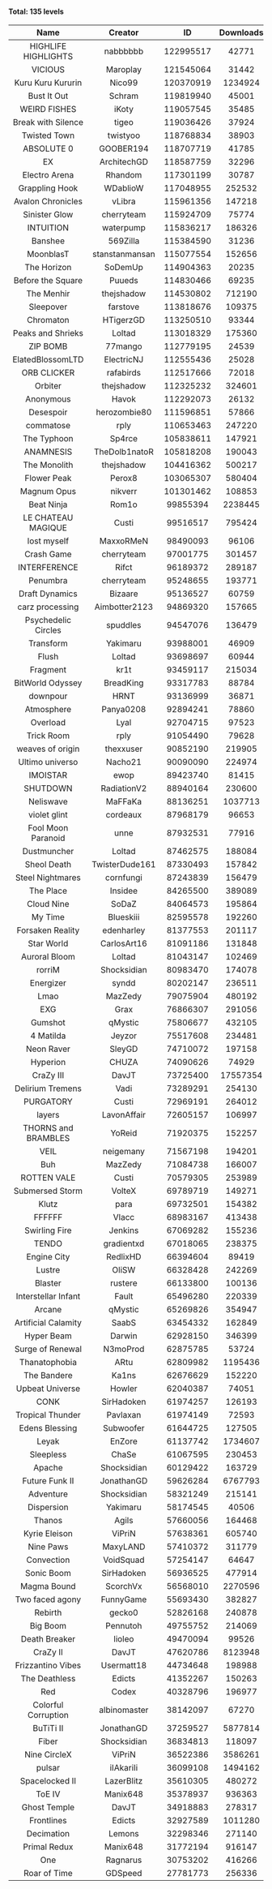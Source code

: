 #### Total: 135 levels

| Name | Creator | ID | Downloads | Likes |
|:---:|:---:|:---:|:---:|:---:|
| HIGHLIFE HIGHLIGHTS | nabbbbbb | 122995517 | 42771 | 1223
| VICIOUS | Maroplay | 121545064 | 31442 | 1060
| Kuru Kuru Kururin | Nico99 | 120370919 | 1234924 | 21882
| Bust It Out | Schram | 119819940 | 45001 | 1273
| WEIRD FISHES | iKoty | 119057545 | 35485 | 1456
| Break with Silence | tigeo | 119036426 | 37924 | 1428
| Twisted Town | twistyoo | 118768834 | 38903 | 719
| ABSOLUTE 0 | GOOBER194 | 118707719 | 41785 | 1411
| EX | ArchitechGD | 118587759 | 32296 | 843
| Electro Arena | Rhandom | 117301199 | 30787 | 844
| Grappling Hook | WDablioW | 117048955 | 252532 | 5119
| Avalon Chronicles | vLibra | 115961356 | 147218 | 4261
| Sinister Glow | cherryteam | 115924709 | 75774 | 2587
| INTUITION | waterpump | 115836217 | 186326 | 2801
| Banshee | 569Zilla | 115384590 | 31236 | 1153
| MoonblasT | stanstanmansan | 115077554 | 152656 | 5042
| The Horizon  | SoDemUp | 114904363 | 20235 | 743
| Before the Square | Puueds | 114830466 | 69235 | 2270
| The Menhir | thejshadow | 114530802 | 712190 | 20669
| Sleepover | farstove | 113818676 | 109375 | 4691
| Chromaton | HTigerzGD | 113250510 | 93344 | 3396
| Peaks and Shrieks | Loltad | 113018329 | 175360 | 6683
| ZIP BOMB | 77mango | 112779195 | 24539 | 875
| ElatedBlossomLTD | ElectricNJ | 112555436 | 25028 | 850
| ORB CLICKER | rafabirds | 112517666 | 72018 | 3148
| Orbiter | thejshadow | 112325232 | 324601 | 9434
| Anonymous | Havok | 112292073 | 26132 | 983
| Desespoir | herozombie80 | 111596851 | 57866 | 2732
| commatose | rply | 110653463 | 247220 | 12986
| The Typhoon | Sp4rce | 105838611 | 147921 | 5835
| ANAMNESIS | TheDolb1natoR | 105818208 | 190043 | 10063
| The Monolith | thejshadow | 104416362 | 500217 | 10577
| Flower Peak | Perox8 | 103065307 | 580404 | 17049
| Magnum Opus | nikverr | 101301462 | 108853 | 3355
| Beat Ninja | Rom1o | 99855394 | 2238445 | 102916
| LE CHATEAU MAGIQUE | Custi | 99516517 | 795424 | 24414
| lost myself | MaxxoRMeN | 98490093 | 96106 | 5242
| Crash Game | cherryteam | 97001775 | 301457 | 14520
| INTERFERENCE | Rifct | 96189372 | 289187 | 10423
| Penumbra | cherryteam | 95248655 | 193771 | 10260
| Draft Dynamics | Bizaare | 95136527 | 60759 | 3444
| carz processing | Aimbotter2123 | 94869320 | 157665 | 4434
| Psychedelic Circles | spuddles | 94547076 | 136479 | 5664
| Transform | Yakimaru | 93988001 | 46909 | 2034
| Flush | Loltad | 93698697 | 60944 | 2841
| Fragment | kr1t | 93459117 | 215034 | 6857
| BitWorld Odyssey | BreadKing | 93317783 | 88784 | 5073
| downpour | HRNT | 93136999 | 36871 | 2067
| Atmosphere | Panya0208 | 92894241 | 78860 | 5169
| Overload | Lyal | 92704715 | 97523 | 5423
| Trick Room | rply | 91054490 | 79628 | 3562
| weaves of origin  | thexxuser | 90852190 | 219905 | 7676
| Ultimo universo | Nacho21 | 90090090 | 224974 | 12837
| IMOISTAR | ewop | 89423740 | 81415 | 4073
| SHUTDOWN | RadiationV2 | 88940164 | 230600 | 8836
| Neliswave | MaFFaKa | 88136251 | 1037713 | 43088
| violet glint | cordeaux | 87968179 | 96653 | 3988
| Fool Moon Paranoid | unne | 87932531 | 77916 | 3611
| Dustmuncher | Loltad | 87462575 | 188084 | 7336
| Sheol Death | TwisterDude161 | 87330493 | 157842 | 5860
| Steel Nightmares | cornfungi | 87243839 | 156479 | 6398
| The  Place | Insidee | 84265500 | 389089 | 10595
| Cloud Nine | SoDaZ | 84064573 | 195864 | 7349
| My Time | Blueskiii | 82595578 | 192260 | 11229
| Forsaken Reality | edenharley | 81377553 | 201117 | 8601
| Star World | CarlosArt16 | 81091186 | 131848 | 7105
| Auroral Bloom | Loltad | 81043147 | 102469 | 5900
| rorriM | Shocksidian | 80983470 | 174078 | 7752
| Energizer | syndd | 80202147 | 236511 | 13063
| Lmao | MazZedy | 79075904 | 480192 | 25270
| EXG | Grax | 76866307 | 291056 | 14721
| Gumshot | qMystic | 75806677 | 432105 | 22839
| 4 Matilda | Jeyzor | 75517608 | 234481 | 10757
| Neon Raver | SleyGD | 74710072 | 197158 | 7995
| Hyperion | CHUZA | 74090626 | 74929 | 4047
| CraZy III | DavJT | 73725400 | 17557354 | 828405
| Delirium Tremens | Vadi | 73289291 | 254130 | 12883
| PURGATORY | Custi | 72969191 | 264012 | 12165
| layers | LavonAffair | 72605157 | 106997 | 4980
| THORNS and BRAMBLES | YoReid | 71920375 | 152257 | 7771
| VEIL | neigemany | 71567198 | 194201 | 9074
| Buh | MazZedy | 71084738 | 166007 | 9834
| ROTTEN VALE | Custi | 70579305 | 253989 | 11367
| Submersed Storm |  VolteX | 69789719 | 149271 | 7201
| Klutz | para | 69732501 | 154382 | 7436
| FFFFFF | Vlacc | 68983167 | 413438 | 17908
| Swirling Fire | Jenkins | 67069282 | 155236 | 7747
| TENDO | gradientxd | 67018065 | 238375 | 15178
| Engine City | RedlixHD | 66394604 | 89419 | 5456
| Lustre | OliSW | 66328428 | 242269 | 7120
| Blaster | rustere | 66133800 | 100136 | 4059
| Interstellar Infant | Fault | 65496280 | 220339 | 15532
| Arcane | qMystic | 65269826 | 354947 | 26075
| Artificial Calamity | SaabS | 63454332 | 162849 | 5175
| Hyper Beam | Darwin | 62928150 | 346399 | 10186
| Surge of Renewal | N3moProd | 62875785 | 53724 | 3353
| Thanatophobia | ARtu | 62809982 | 1195436 | 66751
| The Bandere | Ka1ns | 62676629 | 152220 | 5372
| Upbeat Universe | Howler | 62040387 | 74051 | 4120
| CONK | SirHadoken | 61974257 | 126193 | 5147
| Tropical Thunder | Pavlaxan | 61974149 | 72593 | 4165
| Edens Blessing | Subwoofer | 61644725 | 127505 | 6954
| Leyak | EnZore | 61137742 | 1734607 | 96992
| Sleepless | ChaSe | 61067595 | 230453 | 12954
| Apache | Shocksidian | 60129422 | 163729 | 7802
| Future Funk II | JonathanGD | 59626284 | 6767793 | 311403
| Adventure | Shocksidian | 58321249 | 215141 | 7542
| Dispersion | Yakimaru | 58174545 | 40506 | 2177
| Thanos | Agils | 57660056 | 164468 | 10109
| Kyrie Eleison | ViPriN | 57638361 | 605740 | 25755
| Nine Paws | MaxyLAND | 57410372 | 311779 | 17789
| Convection | VoidSquad | 57254147 | 64647 | 3098
| Sonic Boom | SirHadoken | 56936525 | 477914 | 14262
| Magma Bound | ScorchVx | 56568010 | 2270596 | 139130
| Two faced agony | FunnyGame | 55693430 | 382827 | 17959
| Rebirth | gecko0 | 52826168 | 240878 | 15432
| Big Boom | Pennutoh | 49755752 | 214069 | 13085
| Death Breaker | lioleo | 49470094 | 99526 | 4383
| CraZy II | DavJT | 47620786 | 8123948 | 342737
| Frizzantino Vibes | Usermatt18 | 44734648 | 198988 | 13399
| The Deathless | Edicts | 41352267 | 150263 | 10165
| Red | Codex | 40328796 | 196977 | 12109
| Colorful Corruption | albinomaster | 38142097 | 67270 | 2763
| BuTiTi II | JonathanGD | 37259527 | 5877814 | 295659
| Fiber | Shocksidian | 36834813 | 118097 | 9411
| Nine CircleX | ViPriN | 36522386 | 3586261 | 139682
| pulsar | iIAkariIi | 36099108 | 1494162 | 159410
| Spacelocked II | LazerBlitz | 35610305 | 480272 | 32055
| ToE IV  | Manix648 | 35378937 | 936363 | 51875
| Ghost Temple | DavJT | 34918883 | 278317 | 16567
| Frontlines | Edicts | 32927589 | 1011280 | 59139
| Decimation | Lemons | 32298346 | 271140 | 20503
| Primal Redux | Manix648 | 31772194 | 916147 | 62222
| One | Ragnarus | 30753202 | 416266 | 25385
| Roar of Time | GDSpeed | 27781773 | 256336 | 18888
